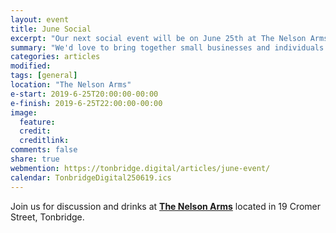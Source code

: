```yaml
---
layout: event
title: June Social
excerpt: "Our next social event will be on June 25th at The Nelson Arms"
summary: "We'd love to bring together small businesses and individuals throughout Tonbridge looking to chat about all aspects of their digital strategy. Whether you're working in technology, the Web or a complete novice/outsider looking for advice then please come along."
categories: articles
modified:
tags: [general]
location: "The Nelson Arms"
e-start: 2019-6-25T20:00:00-00:00
e-finish: 2019-6-25T22:00:00-00:00
image:
  feature:
  credit:
  creditlink:
comments: false
share: true
webmention: https://tonbridge.digital/articles/june-event/
calendar: TonbridgeDigital250619.ics
---
```

Join us for discussion and drinks at **[The Nelson Arms](http://thenelsonarms.com/)** located in 19 Cromer Street, Tonbridge.
